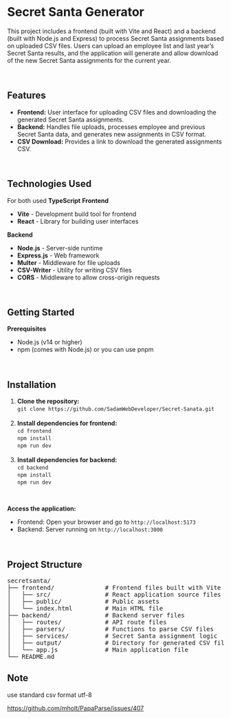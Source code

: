 # Secret Santa Generator

This project includes a frontend (built with Vite and React) and a backend (built with Node.js and Express) to process Secret Santa assignments based on uploaded CSV files. Users can upload an employee list and last year’s Secret Santa results, and the application will generate and allow download of the new Secret Santa assignments for the current year.

<br>

## Features

<ul>
  <li><b>Frontend:</b> User interface for uploading CSV files and downloading the generated Secret Santa assignments.</li>
  <li><b>Backend:</b> Handles file uploads, processes employee and previous Secret Santa data, and generates new assignments in CSV format.</li>
  <li><b>CSV Download:</b> Provides a link to download the generated assignments CSV.</li>
</ul>

<br>

## Technologies Used
For both used <b>TypeScript</b> 
<b>Frontend</b>
<ul>
  <li><b>Vite</b> - Development build tool for frontend</li>
  <li><b>React</b> - Library for building user interfaces</li>
</ul>

<b>Backend</b>
<ul>
  <li><b>Node.js</b> - Server-side runtime</li>
  <li><b>Express.js</b> - Web framework</li>
  <li><b>Multer</b> - Middleware for file uploads</li>
  <li><b>CSV-Writer</b> - Utility for writing CSV files</li>
  <li><b>CORS</b> - Middleware to allow cross-origin requests</li>
</ul>

<br>

## Getting Started

<b>Prerequisites</b>
<ul>
  <li>Node.js (v14 or higher)</li>
  <li>npm (comes with Node.js) or you can use pnpm </li>
</ul>

<br>

## Installation

<ol>
  <li><b>Clone the repository:</b><br>
    <code>git clone https://github.com/SadamWebDeveloper/Secret-Sanata.git</code>
  </li>
  <br>
  <li><b>Install dependencies for frontend:</b><br>
    <code>cd frontend</code><br>
    <code>npm install</code><br>
    <code>npm run dev</code>
  </li>
  <br>
  <li><b>Install dependencies for backend:</b><br>
    <code>cd backend</code><br>
    <code>npm install</code><br>
    <code>npm run dev</code>
  </li>
</ol>

<br>

<b>Access the application:</b><br>
<ul>
  <li>Frontend: Open your browser and go to <code>http://localhost:5173</code></li>
  <li>Backend: Server running on <code>http://localhost:3000</code></li>
</ul>

<br>

## Project Structure

<pre>
secretsanta/
├── frontend/              # Frontend files built with Vite
│   ├── src/               # React application source files
│   ├── public/            # Public assets
│   └── index.html         # Main HTML file
├── backend/               # Backend server files
│   ├── routes/            # API route files
│   ├── parsers/           # Functions to parse CSV files
│   ├── services/          # Secret Santa assignment logic
│   ├── output/            # Directory for generated CSV files
│   └── app.js             # Main application file
└── README.md
</pre>

## Note 
use standard csv format utf-8 

https://github.com/mholt/PapaParse/issues/407
